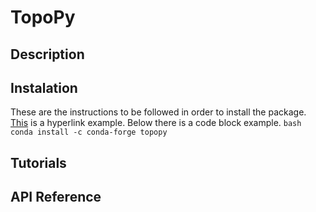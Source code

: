 # TopoPy
 
## Description

## Instalation
These are the instructions to be followed in order to install the package. [This](https://conda.io/en/latest/) is a hyperlink example.
Below there is a code block example.
`bash
conda install -c conda-forge topopy
`

## Tutorials

## API Reference